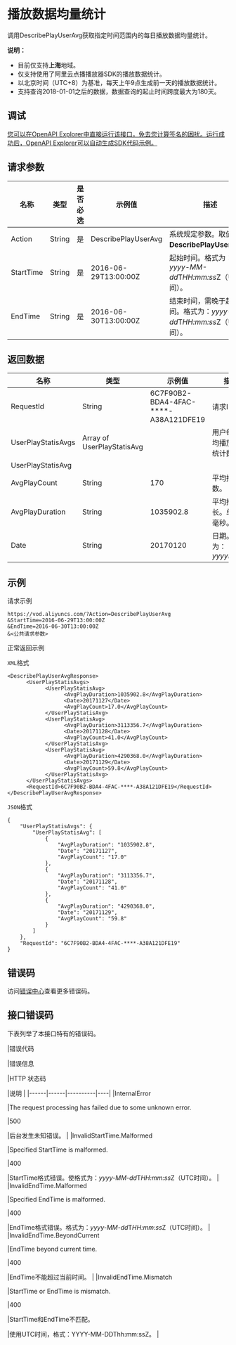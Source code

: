 # 播放数据均量统计

调用DescribePlayUserAvg获取指定时间范围内的每日播放数据均量统计。

**说明：**

-   目前仅支持**上海**地域。
-   仅支持使用了阿里云点播播放器SDK的播放数据统计。
-   以北京时间（UTC+8）为基准，每天上午9点生成前一天的播放数据统计。
-   支持查询2018-01-01之后的数据，数据查询的起止时间跨度最大为180天。

## 调试

[您可以在OpenAPI Explorer中直接运行该接口，免去您计算签名的困扰。运行成功后，OpenAPI Explorer可以自动生成SDK代码示例。](https://api.aliyun.com/#product=vod&api=DescribePlayUserAvg&type=RPC&version=2017-03-21)

## 请求参数

|名称|类型|是否必选|示例值|描述|
|--|--|----|---|--|
|Action|String|是|DescribePlayUserAvg|系统规定参数。取值：**DescribePlayUserAvg**。 |
|StartTime|String|是|2016-06-29T13:00:00Z|起始时间。格式为：*yyyy-MM-dd*T*HH:mm:ss*Z（UTC时间）。 |
|EndTime|String|是|2016-06-30T13:00:00Z|结束时间，需晚于起始时间。格式为：*yyyy-MM-dd*T*HH:mm:ss*Z（UTC时间）。 |

## 返回数据

|名称|类型|示例值|描述|
|--|--|---|--|
|RequestId|String|6C7F90B2-BDA4-4FAC-\*\*\*\*-A38A121DFE19|请求ID。 |
|UserPlayStatisAvgs|Array of UserPlayStatisAvg| |用户每天平均播放均值统计数据。 |
|UserPlayStatisAvg| | | |
|AvgPlayCount|String|170|平均播放次数。 |
|AvgPlayDuration|String|1035902.8|平均播放时长。单位：毫秒。 |
|Date|String|20170120|日期。格式为：*yyyyMMdd* |

## 示例

请求示例

```
https://vod.aliyuncs.com/?Action=DescribePlayUserAvg
&StartTime=2016-06-29T13:00:00Z
&EndTime=2016-06-30T13:00:00Z
&<公共请求参数>
```

正常返回示例

`XML`格式

```
<DescribePlayUserAvgResponse>
	  <UserPlayStatisAvgs>
		    <UserPlayStatisAvg>
			      <AvgPlayDuration>1035902.8</AvgPlayDuration>
			      <Date>20171127</Date>
			      <AvgPlayCount>17.0</AvgPlayCount>
		    </UserPlayStatisAvg>
		    <UserPlayStatisAvg>
			      <AvgPlayDuration>3113356.7</AvgPlayDuration>
			      <Date>20171128</Date>
			      <AvgPlayCount>41.0</AvgPlayCount>
		    </UserPlayStatisAvg>
		    <UserPlayStatisAvg>
			      <AvgPlayDuration>4290368.0</AvgPlayDuration>
			      <Date>20171129</Date>
			      <AvgPlayCount>59.8</AvgPlayCount>
		    </UserPlayStatisAvg>
	  </UserPlayStatisAvgs>
	  <RequestId>6C7F90B2-BDA4-4FAC-****-A38A121DFE19</RequestId>
</DescribePlayUserAvgResponse>
```

`JSON`格式

```
{
    "UserPlayStatisAvgs": {
        "UserPlayStatisAvg": [
            {
                "AvgPlayDuration": "1035902.8", 
                "Date": "20171127", 
                "AvgPlayCount": "17.0"
            }, 
            {
                "AvgPlayDuration": "3113356.7", 
                "Date": "20171128", 
                "AvgPlayCount": "41.0"
            }, 
            {
                "AvgPlayDuration": "4290368.0", 
                "Date": "20171129", 
                "AvgPlayCount": "59.8"
            }
        ]
    }, 
    "RequestId": "6C7F90B2-BDA4-4FAC-****-A38A121DFE19"
}
```

## 错误码

访问[错误中心](https://error-center.aliyun.com/status/product/vod)查看更多错误码。

## 接口错误码

下表列举了本接口特有的错误码。

|错误代码

|错误信息

|HTTP 状态码

|说明 |
|------|------|----------|----|
|InternalError

|The request processing has failed due to some unknown error.

|500

|后台发生未知错误。 |
|InvalidStartTime.Malformed

|Specified StartTime is malformed.

|400

|StartTime格式错误。使格式为：*yyyy-MM-dd*T*HH:mm:ss*Z（UTC时间）。 |
|InvalidEndTime.Malformed

|Specified EndTime is malformed.

|400

|EndTime格式错误。格式为：*yyyy-MM-dd*T*HH:mm:ss*Z（UTC时间）。 |
|InvalidEndTime.BeyondCurrent

|EndTime beyond current time.

|400

|EndTime不能超过当前时间。 |
|InvalidEndTime.Mismatch

|StartTime or EndTime is mismatch.

|400

|StartTime和EndTime不匹配。

|使用UTC时间，格式：YYYY-MM-DDThh:mm:ssZ。 |

